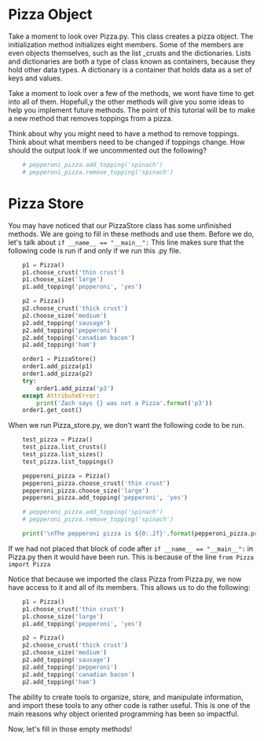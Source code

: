 Pizza Object
============

Take a moment to look over Pizza.py. This class creates a pizza object.
The initialization method initializes eight members.
Some of the members are even objects themselves, such as the list _crusts and the dictionaries.
Lists and dictionaries are both a type of class known as containers, because they hold other data types.
A dictionary is a container that holds data as a set of keys and values.

Take a moment to look over a few of the methods, we wont have time to get into all of them.
Hopefull,y the other methods will give you some ideas to help you implement future methods.
The point of this tutorial will be to make a new method that removes toppings from a pizza.

Think about why you might need to have a method to remove toppings.
Think about what members need to be changed if toppings change.
How should the output look if we uncommented out the following?
```python
    # pepperoni_pizza.add_topping('spinach')
    # pepperoni_pizza.remove_topping('spinach')
```

Pizza Store
===========

You may have noticed that our PizzaStore class has some unfinished methods.
We are going to fill in these methods and use them.
Before we do, let's talk about `if __name__ == "__main__":`
This line makes sure that the following code is run if and only if we run this .py file.
```python
    p1 = Pizza()
    p1.choose_crust('thin crust')
    p1.choose_size('large')
    p1.add_topping('pepperoni', 'yes')

    p2 = Pizza()
    p2.choose_crust('thick crust')
    p2.choose_size('medium')
    p2.add_topping('sausage')
    p2.add_topping('pepperoni')
    p2.add_topping('canadian bacon')
    p2.add_topping('ham')

    order1 = PizzaStore()
    order1.add_pizza(p1)
    order1.add_pizza(p2)
    try:
        order1.add_pizza('p3')
    except AttributeError:
        print('Zach says {} was not a Pizza'.format('p3'))
    order1.get_cost()
```
When we run Pizza_store.py, we don't want the following code to be run.
```python
    test_pizza = Pizza()
    test_pizza.list_crusts()
    test_pizza.list_sizes()
    test_pizza.list_toppings()

    pepperoni_pizza = Pizza()
    pepperoni_pizza.choose_crust('thin crust')
    pepperoni_pizza.choose_size('large')
    pepperoni_pizza.add_topping('pepperoni', 'yes')

    # pepperoni_pizza.add_topping('spinach')
    # pepperoni_pizza.remove_topping('spinach')

    print('\nThe pepperoni pizza is ${0:.2f}'.format(pepperoni_pizza.price))
```
If we had not placed that block of code  after `if __name__ == "__main__":` in Pizza.py then it would have been run.
This is because of the line `from Pizza import Pizza`

Notice that because we imported the class Pizza from Pizza.py, we now have access to it and all of its members.
This allows us to do the following:
```python
    p1 = Pizza()
    p1.choose_crust('thin crust')
    p1.choose_size('large')
    p1.add_topping('pepperoni', 'yes')

    p2 = Pizza()
    p2.choose_crust('thick crust')
    p2.choose_size('medium')
    p2.add_topping('sausage')
    p2.add_topping('pepperoni')
    p2.add_topping('canadian bacon')
    p2.add_topping('ham')
```
The ability to create tools to organize, store, and manipulate information, and import these tools to any other code is rather useful.
This is one of the main reasons why object oriented programming has been so impactful.


Now, let's fill in those empty methods!
